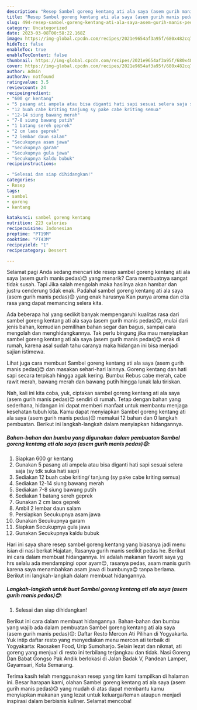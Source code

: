 ```yaml
---
description: "Resep Sambel goreng kentang ati ala saya (asem gurih manis pedas)😊{ yang Sempurna,  Menu Buat lebaran"
title: "Resep Sambel goreng kentang ati ala saya (asem gurih manis pedas)😊{ yang Sempurna,  Menu Buat lebaran"
slug: 494-resep-sambel-goreng-kentang-ati-ala-saya-asem-gurih-manis-pedas-yang-sempurna-menu-buat-lebaran
category: Uncategorized
date: 2023-03-08T00:58:22.168Z
image: https://img-global.cpcdn.com/recipes/2021e9654af3a95f/680x482cq70/sambel-goreng-kentang-ati-ala-saya-asem-gurih-manis-pedas-foto-resep-utama.jpg
hideToc: false
enableToc: true
enableTocContent: false
thumbnail: https://img-global.cpcdn.com/recipes/2021e9654af3a95f/680x482cq70/sambel-goreng-kentang-ati-ala-saya-asem-gurih-manis-pedas-foto-resep-utama.jpg
cover: https://img-global.cpcdn.com/recipes/2021e9654af3a95f/680x482cq70/sambel-goreng-kentang-ati-ala-saya-asem-gurih-manis-pedas-foto-resep-utama.jpg
author: Admin
authorAv: notfound
ratingvalue: 3.5
reviewcount: 24
recipeingredient:
- "600 gr kentang"
- "5 pasang ati ampela atau bisa diganti hati sapi sesuai selera saja sy tdk suka hati sapi"
- "12 buah cabe kriting tanjung sy pake cabe kriting semua"
- "12-14 siung bawang merah"
- "7-8 siung bawang putih"
- "1 batang sereh geprek"
- "2 cm laos geprek"
- "2 lembar daun salam"
- "Secukupnya asam jawa"
- "Secukupnya garam"
- "Secukupnya gula jawa"
- "Secukupnya kaldu bubuk"
recipeinstructions:

- "Selesai dan siap dihidangkan!"
categories:
- Resep
tags:
- sambel
- goreng
- kentang

katakunci: sambel goreng kentang 
nutrition: 223 calories
recipecuisine: Indonesian
preptime: "PT19M"
cooktime: "PT43M"
recipeyield: "1"
recipecategory: Dessert

---
```



Selamat pagi Anda sedang mencari ide resep sambel goreng kentang ati ala saya (asem gurih manis pedas)😊 yang menarik? Cara membuatnya sangat tidak susah. Tapi Jika salah mengolah maka hasilnya akan hambar dan justru cenderung tidak enak. Padahal sambel goreng kentang ati ala saya (asem gurih manis pedas)😊 yang enak harusnya Kan punya aroma dan cita rasa yang dapat memancing selera kita.


Ada beberapa hal yang sedikit banyak mempengaruhi kualitas rasa dari sambel goreng kentang ati ala saya (asem gurih manis pedas)😊, mulai dari jenis bahan, kemudian pemilihan bahan segar dan bagus, sampai cara mengolah dan menghidangkannya. Tak perlu bingung jika mau menyiapkan sambel goreng kentang ati ala saya (asem gurih manis pedas)😊 enak di rumah, karena asal sudah tahu caranya maka hidangan ini bisa menjadi sajian istimewa.

Lihat juga cara membuat Sambel goreng kentang ati ala saya (asem gurih manis pedas)😊 dan masakan sehari-hari lainnya. Goreng kentang dan hati sapi secara terpisah hingga agak kering. Bumbu: Rebus cabe merah, cabe rawit merah, bawang merah dan bawang putih hingga lunak lalu tiriskan.


Nah, kali ini kita coba, yuk, ciptakan sambel goreng kentang ati ala saya (asem gurih manis pedas)😊 sendiri di rumah. Tetap dengan bahan yang sederhana, hidangan ini dapat memberi manfaat untuk membantu menjaga kesehatan tubuh kita. Kamu dapat menyiapkan Sambel goreng kentang ati ala saya (asem gurih manis pedas)😊 memakai 12 bahan dan 0 langkah pembuatan. Berikut ini langkah-langkah dalam menyiapkan hidangannya.

<!--inarticleads1-->

##### Bahan-bahan dan bumbu yang digunakan dalam pembuatan Sambel goreng kentang ati ala saya (asem gurih manis pedas)😊:

1. Siapkan 600 gr kentang
1. Gunakan 5 pasang ati ampela atau bisa diganti hati sapi sesuai selera saja (sy tdk suka hati sapi)
1. Sediakan 12 buah cabe kriting/ tanjung (sy pake cabe kriting semua)
1. Sediakan 12-14 siung bawang merah
1. Sediakan 7-8 siung bawang putih
1. Sediakan 1 batang sereh geprek
1. Gunakan 2 cm laos geprek
1. Ambil 2 lembar daun salam
1. Persiapkan Secukupnya asam jawa
1. Gunakan Secukupnya garam
1. Siapkan Secukupnya gula jawa
1. Gunakan Secukupnya kaldu bubuk


Hari ini saya share resep sambel goreng kentang yang biasanya jadi menu isian di nasi berkat Hajatan, Rasanya gurih manis sedikit pedas he. Berikut ini cara dalam membuat hidangannya. Ini adalah makanan favorit saya yg hrs selalu ada mendampingi opor ayam😊, rasanya pedas, asam manis gurih karena saya menambahkan asam jawa di bumbunya😊 tanpa berlama. Berikut ini langkah-langkah dalam membuat hidangannya. 

<!--inarticleads2-->

##### Langkah-langkah untuk buat Sambel goreng kentang ati ala saya (asem gurih manis pedas)😊:


1. Selesai dan siap dihidangkan!

Berikut ini cara dalam membuat hidangannya. Bahan-bahan dan bumbu yang wajib ada dalam pembuatan Sambel goreng kentang ati ala saya (asem gurih manis pedas)😊: Daftar Resto Mercon Ati Pilihan di Yogyakarta. Yuk intip daftar resto yang menyediakan menu mercon ati terbaik di Yogyakarta: Raosaken Food, Urip Sumoharjo. Selain lezat dan nikmat, ati goreng yang menjual di resto ini terbilang terjangkau dan tidak. Nasi Goreng Dan Babat Gongso Pak Andik berlokasi di Jalan Badak V, Pandean Lamper, Gayamsari, Kota Semarang. 

Terima kasih telah menggunakan resep yang tim kami tampilkan di halaman ini. Besar harapan kami, olahan Sambel goreng kentang ati ala saya (asem gurih manis pedas)😊 yang mudah di atas dapat membantu kamu menyiapkan makanan yang lezat untuk keluarga/teman ataupun menjadi inspirasi dalam berbisnis kuliner. Selamat mencoba!
